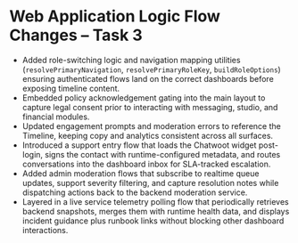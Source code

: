 # Web Application Logic Flow Changes – Task 3

- Added role-switching logic and navigation mapping utilities (`resolvePrimaryNavigation`, `resolvePrimaryRoleKey`, `buildRoleOptions`) ensuring authenticated flows land on the correct dashboards before exposing timeline content.
- Embedded policy acknowledgement gating into the main layout to capture legal consent prior to interacting with messaging, studio, and financial modules.
- Updated engagement prompts and moderation errors to reference the Timeline, keeping copy and analytics consistent across all surfaces.
- Introduced a support entry flow that loads the Chatwoot widget post-login, signs the contact with runtime-configured metadata, and routes conversations into the dashboard inbox for SLA-tracked escalation.
- Added admin moderation flows that subscribe to realtime queue updates, support severity filtering, and capture resolution notes while dispatching actions back to the backend moderation service.
- Layered in a live service telemetry polling flow that periodically retrieves backend snapshots, merges them with runtime health data, and displays incident guidance plus runbook links without blocking other dashboard interactions.

